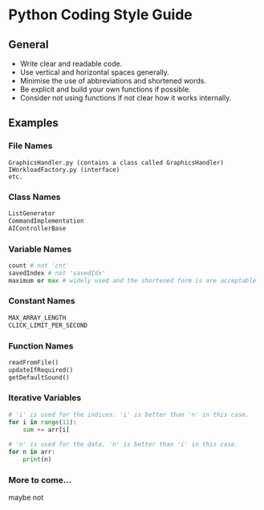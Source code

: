 # Python Coding Style Guide

## General
* Write clear and readable code.
* Use vertical and horizontal spaces generally.
* Minimise the use of abbreviations and shortened words.
* Be explicit and build your own functions if possible.
* Consider not using functions if not clear how it works internally.

## Examples

### File Names
```
GraphicsHandler.py (contains a class called GraphicsHandler)
IWorkloadFactory.py (interface)
etc.
```

### Class Names
``` Python
ListGenerator
CommandImplementation
AIControllerBase
```

### Variable Names
``` Python
count # not 'cnt'
savedIndex # not 'savedIdx'
maximum or max # widely used and the shortened form is are acceptable
```

### Constant Names
``` Python
MAX_ARRAY_LENGTH
CLICK_LIMIT_PER_SECOND

```

### Function Names
``` Python
readFromFile()
updateIfRequired()
getDefaultSound()
```

### Iterative Variables
``` Python
# 'i' is used for the indices. 'i' is better than 'n' in this case.
for i in range(11): 
    sum += arr[i]
    
# 'n' is used for the data. 'n' is better than 'i' in this case.
for n in arr:
    print(n)
```

### More to come...
maybe not